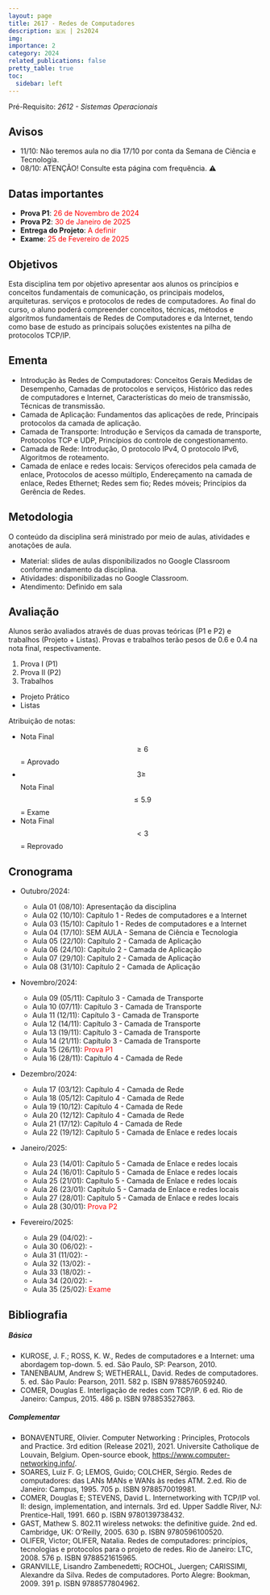 ```yaml
---
layout: page
title: 2617 - Redes de Computadores
description: 🇧🇷 | 2s2024
img: 
importance: 2
category: 2024
related_publications: false
pretty_table: true
toc:
  sidebar: left
---
```


Pré-Requisito: *2612 - Sistemas Operacionais*

## Avisos
- 11/10: Não teremos aula no dia 17/10 por conta da Semana de Ciência e Tecnologia.
- 08/10: ATENÇÃO! Consulte esta página com frequência. ⚠️

## Datas importantes
- **Prova P1**: <span style="color:red">26 de Novembro de 2024</span>
- **Prova P2**: <span style="color:red">30 de Janeiro de 2025</span>
- **Entrega do Projeto**: <span style="color:red">A definir</span>
- **Exame**: <span style="color:red">25 de Fevereiro de 2025</span>

## Objetivos
Esta disciplina tem por objetivo apresentar aos alunos os princípios e conceitos fundamentais de comunicação, os principais modelos, arquiteturas. serviços e protocolos de redes de computadores. Ao final do curso, o aluno poderá compreender conceitos, técnicas, métodos e algoritmos fundamentais de Redes de Computadores e da Internet, tendo como base de estudo as principais soluções existentes na pilha de protocolos TCP/IP.

## Ementa
- Introdução às Redes de Computadores: Conceitos Gerais Medidas de Desempenho, Camadas de protocolos e serviços, Histórico das redes de computadores e Internet, Características do meio de transmissão, Técnicas de transmissão.
- Camada de Aplicação: Fundamentos das aplicações de rede, Principais protocolos da camada de aplicação.
- Camada de Transporte: Introdução e Serviços da camada de transporte, Protocolos TCP e UDP, Princípios do controle de congestionamento.
- Camada de Rede: Introdução, O protocolo IPv4, O protocolo IPv6, Algoritmos de roteamento.
- Camada de enlace e redes locais: Serviços oferecidos pela camada de enlace, Protocolos de acesso múltiplo,
Endereçamento na camada de enlace, Redes Ethernet; Redes sem fio; Redes móveis; Princípios da Gerência de Redes.

## Metodologia
O conteúdo da disciplina será ministrado por meio de aulas, atividades e anotações de aula.

- Material: slides de aulas disponibilizados no Google Classroom conforme andamento da disciplina.
- Atividades: disponibilizadas no Google Classroom.
- Atendimento: Definido em sala
<!-- - Informar interesse previamente via e-mail <[joahannes@unifesp.br](mailto:joahannes@unifesp.br)>. -->

## Avaliação
Alunos serão avaliados através de duas provas teóricas (P1 e P2) e trabalhos (Projeto + Listas). Provas e trabalhos terão pesos de 0.6 e 0.4 na nota final, respectivamente.

1. Prova I (P1)
2. Prova II (P2)
3. Trabalhos
- Projeto Prático
- Listas

Atribuição de notas:

- Nota Final $$ \geq 6$$ = Aprovado
- $$3 \geq$$ Nota Final $$\leq 5.9$$ = Exame
- Nota Final $$ < 3$$ = Reprovado

## Cronograma
- Outubro/2024:
  - Aula 01 (08/10): Apresentação da disciplina
  - Aula 02 (10/10): Capítulo 1 - Redes de computadores e a Internet
  - Aula 03 (15/10): Capítulo 1 - Redes de computadores e a Internet
  - Aula 04 (17/10): SEM AULA - Semana de Ciência e Tecnologia
  - Aula 05 (22/10): Capítulo 2 - Camada de Aplicação
  - Aula 06 (24/10): Capítulo 2 - Camada de Aplicação
  - Aula 07 (29/10): Capítulo 2 - Camada de Aplicação
  - Aula 08 (31/10): Capítulo 2 - Camada de Aplicação

- Novembro/2024:
  - Aula 09 (05/11): Capítulo 3 - Camada de Transporte
  - Aula 10 (07/11): Capítulo 3 - Camada de Transporte
  - Aula 11 (12/11): Capítulo 3 - Camada de Transporte
  - Aula 12 (14/11): Capítulo 3 - Camada de Transporte
  - Aula 13 (19/11): Capítulo 3 - Camada de Transporte
  - Aula 14 (21/11): Capítulo 3 - Camada de Transporte
  - Aula 15 (26/11): <span style="color:red">Prova P1</span>
  - Aula 16 (28/11): Capítulo 4 - Camada de Rede

- Dezembro/2024:
  - Aula 17 (03/12): Capítulo 4 - Camada de Rede
  - Aula 18 (05/12): Capítulo 4 - Camada de Rede
  - Aula 19 (10/12): Capítulo 4 - Camada de Rede
  - Aula 20 (12/12): Capítulo 4 - Camada de Rede
  - Aula 21 (17/12): Capítulo 4 - Camada de Rede
  - Aula 22 (19/12): Capítulo 5 - Camada de Enlace e redes locais

- Janeiro/2025:
  - Aula 23 (14/01): Capítulo 5 - Camada de Enlace e redes locais
  - Aula 24 (16/01): Capítulo 5 - Camada de Enlace e redes locais
  - Aula 25 (21/01): Capítulo 5 - Camada de Enlace e redes locais
  - Aula 26 (23/01): Capítulo 5 - Camada de Enlace e redes locais
  - Aula 27 (28/01): Capítulo 5 - Camada de Enlace e redes locais
  - Aula 28 (30/01): <span style="color:red">Prova P2</span>

- Fevereiro/2025:
  - Aula 29 (04/02): -
  - Aula 30 (06/02): -
  - Aula 31 (11/02): -
  - Aula 32 (13/02): -
  - Aula 33 (18/02): -
  - Aula 34 (20/02): -
  - Aula 35 (25/02): <span style="color:red">Exame</span>

## Bibliografia

##### Básica
- KUROSE, J. F.; ROSS, K. W., Redes de computadores e a Internet: uma abordagem top-down. 5. ed. São Paulo, SP: Pearson, 2010.
- TANENBAUM, Andrew S; WETHERALL, David. Redes de computadores. 5. ed. São Paulo: Pearson, 2011. 582 p. ISBN 9788576059240.
- COMER, Douglas E. Interligação de redes com TCP/IP. 6 ed. Rio de Janeiro: Campus, 2015. 486 p. ISBN 978853527863.

##### Complementar
- BONAVENTURE, Olivier. Computer Networking : Principles, Protocols and Practice. 3rd edition (Release 2021), 2021. Universite Catholique de Louvain, Belgium. Open-source ebook, https://www.computer-networking.info/.
- SOARES, Luiz F. G; LEMOS, Guido; COLCHER, Sérgio. Redes de computadores: das LANs MANs e WANs às redes ATM. 2.ed. Rio de Janeiro: Campus, 1995. 705 p. ISBN 9788570019981.
- COMER, Douglas E; STEVENS, David L. Internetworking with TCP/IP vol. II: design, implementation, and internals. 3rd ed. Upper Saddle River, NJ: Prentice-Hall, 1991. 660 p. ISBN 9780139738432.
- GAST, Mathew S. 802.11 wireless netwoks: the definitive guide. 2nd ed. Cambridge, UK: O'Reilly, 2005. 630 p. ISBN 9780596100520.
- OLIFER, Victor; OLIFER, Natalia. Redes de computadores: princípios, tecnologias e protocolos para o projeto de redes. Rio de Janeiro: LTC, 2008. 576 p. ISBN 9788521615965.
- GRANVILLE, Lisandro Zambenedetti; ROCHOL, Juergen; CARISSIMI, Alexandre da Silva. Redes de computadores. Porto Alegre: Bookman, 2009. 391 p. ISBN 9788577804962.
